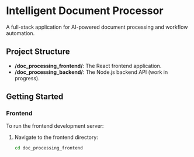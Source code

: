 # Intelligent Document Processor

A full-stack application for AI-powered document processing and workflow automation.

## Project Structure

- **/doc_processing_frontend/**: The React frontend application.
- **/doc_processing_backend/**: The Node.js backend API (work in progress).

## Getting Started

### Frontend

To run the frontend development server:

1. Navigate to the frontend directory:
   ```bash
   cd doc_processing_frontend